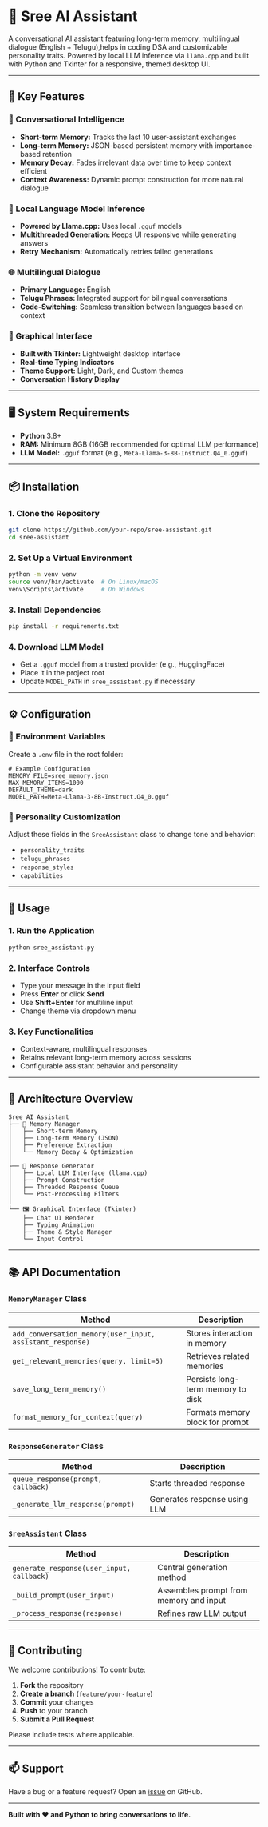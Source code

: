 
# 🧠 Sree AI Assistant

A conversational AI assistant featuring long-term memory, multilingual dialogue (English + Telugu),helps in coding DSA and customizable personality traits. Powered by local LLM inference via `llama.cpp` and built with Python and Tkinter for a responsive, themed desktop UI.

---

## 🔑 Key Features

### 💬 Conversational Intelligence
- **Short-term Memory:** Tracks the last 10 user-assistant exchanges
- **Long-term Memory:** JSON-based persistent memory with importance-based retention
- **Memory Decay:** Fades irrelevant data over time to keep context efficient
- **Context Awareness:** Dynamic prompt construction for more natural dialogue

### 🧠 Local Language Model Inference
- **Powered by Llama.cpp:** Uses local `.gguf` models
- **Multithreaded Generation:** Keeps UI responsive while generating answers
- **Retry Mechanism:** Automatically retries failed generations

### 🌐 Multilingual Dialogue
- **Primary Language:** English
- **Telugu Phrases:** Integrated support for bilingual conversations
- **Code-Switching:** Seamless transition between languages based on context

### 🎨 Graphical Interface
- **Built with Tkinter:** Lightweight desktop interface
- **Real-time Typing Indicators**
- **Theme Support:** Light, Dark, and Custom themes
- **Conversation History Display**

---

## 🖥️ System Requirements

- **Python** 3.8+
- **RAM:** Minimum 8GB (16GB recommended for optimal LLM performance)
- **LLM Model:** `.gguf` format (e.g., `Meta-Llama-3-8B-Instruct.Q4_0.gguf`)

---

## 📦 Installation

### 1. Clone the Repository
```bash
git clone https://github.com/your-repo/sree-assistant.git
cd sree-assistant
````

### 2. Set Up a Virtual Environment

```bash
python -m venv venv
source venv/bin/activate  # On Linux/macOS
venv\Scripts\activate     # On Windows
```

### 3. Install Dependencies

```bash
pip install -r requirements.txt
```

### 4. Download LLM Model

* Get a `.gguf` model from a trusted provider (e.g., HuggingFace)
* Place it in the project root
* Update `MODEL_PATH` in `sree_assistant.py` if necessary

---

## ⚙️ Configuration

### 🔧 Environment Variables

Create a `.env` file in the root folder:

```env
# Example Configuration
MEMORY_FILE=sree_memory.json
MAX_MEMORY_ITEMS=1000
DEFAULT_THEME=dark
MODEL_PATH=Meta-Llama-3-8B-Instruct.Q4_0.gguf
```

### 👤 Personality Customization

Adjust these fields in the `SreeAssistant` class to change tone and behavior:

* `personality_traits`
* `telugu_phrases`
* `response_styles`
* `capabilities`

---

## 🚀 Usage

### 1. Run the Application

```bash
python sree_assistant.py
```

### 2. Interface Controls

* Type your message in the input field
* Press **Enter** or click **Send**
* Use **Shift+Enter** for multiline input
* Change theme via dropdown menu

### 3. Key Functionalities

* Context-aware, multilingual responses
* Retains relevant long-term memory across sessions
* Configurable assistant behavior and personality

---

## 🧱 Architecture Overview

```
Sree AI Assistant
├── 🧠 Memory Manager
│   ├── Short-term Memory
│   ├── Long-term Memory (JSON)
│   ├── Preference Extraction
│   └── Memory Decay & Optimization
│
├── 🤖 Response Generator
│   ├── Local LLM Interface (llama.cpp)
│   ├── Prompt Construction
│   ├── Threaded Response Queue
│   └── Post-Processing Filters
│
└── 🖼️ Graphical Interface (Tkinter)
    ├── Chat UI Renderer
    ├── Typing Animation
    ├── Theme & Style Manager
    └── Input Control
```

---

## 📚 API Documentation

### `MemoryManager` Class

| Method                                                    | Description                       |
| --------------------------------------------------------- | --------------------------------- |
| `add_conversation_memory(user_input, assistant_response)` | Stores interaction in memory      |
| `get_relevant_memories(query, limit=5)`                   | Retrieves related memories        |
| `save_long_term_memory()`                                 | Persists long-term memory to disk |
| `format_memory_for_context(query)`                        | Formats memory block for prompt   |

### `ResponseGenerator` Class

| Method                             | Description                  |
| ---------------------------------- | ---------------------------- |
| `queue_response(prompt, callback)` | Starts threaded response     |
| `_generate_llm_response(prompt)`   | Generates response using LLM |

### `SreeAssistant` Class

| Method                                    | Description                            |
| ----------------------------------------- | -------------------------------------- |
| `generate_response(user_input, callback)` | Central generation method              |
| `_build_prompt(user_input)`               | Assembles prompt from memory and input |
| `_process_response(response)`             | Refines raw LLM output                 |

---

## 🤝 Contributing

We welcome contributions! To contribute:

1. **Fork** the repository
2. **Create a branch** (`feature/your-feature`)
3. **Commit** your changes
4. **Push** to your branch
5. **Submit a Pull Request**

Please include tests where applicable.

---

## 📫 Support

Have a bug or a feature request?
Open an [issue](https://github.com/your-repo/sree-assistant/issues) on GitHub.

---

**Built with ❤️ and Python to bring conversations to life.**

